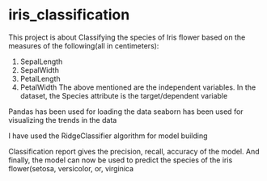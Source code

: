 # iris_classification
This project is about Classifying the species of Iris flower based on the measures of the following(all in centimeters):
1. SepalLength
2. SepalWidth
3. PetalLength
4. PetalWidth
The above mentioned are the independent variables.
In the dataset, the Species attribute is the target/dependent variable

Pandas has been used for loading the data
seaborn has been used for visualizing the trends in the data

I have used the RidgeClassifier algorithm for model building

Classification report gives the precision, recall, accuracy of the model.
And finally, the model can now be used to predict the species of the iris flower(setosa, versicolor, or, virginica
